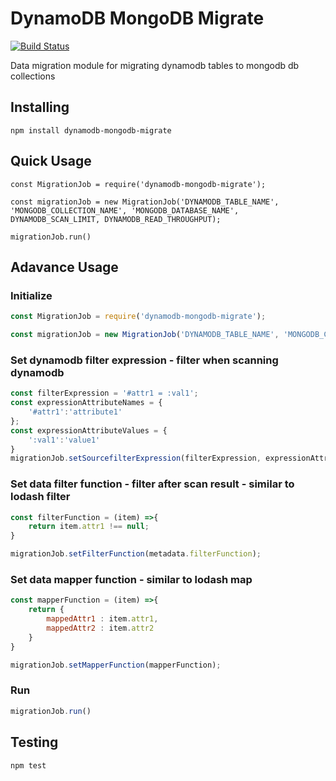 # DynamoDB MongoDB Migrate
[![Build Status](https://travis-ci.org/shoutout-labs/dynamodb-mongodb-migrate.svg?branch=master)](https://travis-ci.org/shoutout-labs/dynamodb-mongodb-migrate)

Data migration module for migrating dynamodb tables to mongodb db collections

## Installing

```shell
npm install dynamodb-mongodb-migrate
```

## Quick Usage

```shell
const MigrationJob = require('dynamodb-mongodb-migrate');

const migrationJob = new MigrationJob('DYNAMODB_TABLE_NAME', 'MONGODB_COLLECTION_NAME', 'MONGODB_DATABASE_NAME', DYNAMODB_SCAN_LIMIT, DYNAMODB_READ_THROUGHPUT);

migrationJob.run()
```

## Adavance Usage

### Initialize

```javascript
const MigrationJob = require('dynamodb-mongodb-migrate');

const migrationJob = new MigrationJob('DYNAMODB_TABLE_NAME', 'MONGODB_COLLECTION_NAME', 'MONGODB_DATABASE_NAME', DYNAMODB_SCAN_LIMIT, DYNAMODB_READ_THROUGHPUT);
```

### Set dynamodb filter expression - filter when scanning dynamodb

```javascript
const filterExpression = '#attr1 = :val1';
const expressionAttributeNames = {
    '#attr1':'attribute1'
};
const expressionAttributeValues = {
    ':val1':'value1'
}
migrationJob.setSourcefilterExpression(filterExpression, expressionAttributeNames, expressionAttributeValues);
```

### Set data filter function - filter after scan result - similar to lodash filter

```javascript
const filterFunction = (item) =>{
    return item.attr1 !== null;
}

migrationJob.setFilterFunction(metadata.filterFunction);
```

### Set data mapper function - similar to lodash map

```javascript
const mapperFunction = (item) =>{
    return {
        mappedAttr1 : item.attr1,
        mappedAttr2 : item.attr2
    }
}

migrationJob.setMapperFunction(mapperFunction);
```

### Run

```javascript
migrationJob.run()
```

## Testing

```shell
npm test
```
